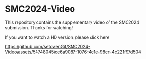 # SMC2024-Video
This repository contains the supplementary video of the SMC2024 submission. Thanks for watching!

If you want to watch a HD version, please click [here](https://www.youtube.com/watch?v=e41skz6KWK0)

https://github.com/setowenGit/SMC2024-Video/assets/54748045/ce6a9087-1076-4c1e-98cc-4c221f97d504

